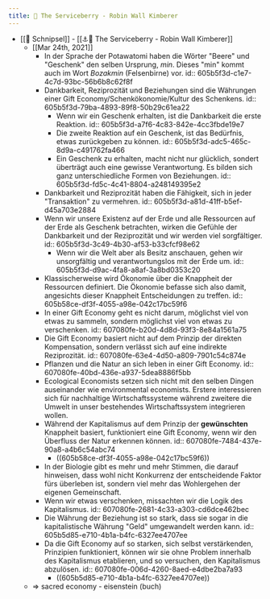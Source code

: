 ```yaml
---
title: 💭 The Serviceberry - Robin Wall Kimberer
---
```


- [[💭 Schnipsel]] - [[⚓️📝 The Serviceberry - Robin Wall Kimberer]]
  - [[Mar 24th, 2021]]
    - In der Sprache der Potawatomi haben die Wörter "Beere" und "Geschenk" den selben Ursprung, _min_. Dieses "min" kommt auch im Wort _Bozakmin_ (Felsenbirne) vor.
      id:: 605b5f3d-c1e7-4c7d-93bc-56b6b8c62f8f
    - Dankbarkeit, Reziprozität und Beziehungen sind die Währungen einer Gift Economy/Schenkökonomie/Kultur des Schenkens.
      id:: 605b5f3d-79ba-4893-89f8-50b29c61ea22
      - Wenn wir ein Geschenk erhalten, ist die Dankbarkeit die erste Reaktion.
        id:: 605b5f3d-a7f6-4c83-842e-4cc3fbde19e7
      - Die zweite Reaktion auf ein Geschenk, ist das Bedürfnis, etwas zurückgeben zu können.
        id:: 605b5f3d-adc5-465c-8d9a-c491762fa466
      - Ein Geschenk zu erhalten, macht nicht nur glücklich, sondert überträgt auch eine gewisse Verantwortung. Es bilden sich ganz unterschiedliche Formen von Beziehungen.
        id:: 605b5f3d-fd5c-4c41-8804-a248149395e2
    - Dankbarkeit und Reziprozität haben die Fähigkeit, sich in jeder "Transaktion" zu vermehren.
      id:: 605b5f3d-a81d-41ff-b5ef-d45a703e2884
    - Wenn wir unsere Existenz auf der Erde und alle Ressourcen auf der Erde als Geschenk betrachten, wirken die Gefühle der Dankbarkeit und der Reziprozität und wir werden viel sorgfältiger.
      id:: 605b5f3d-3c49-4b30-af53-b33cfcf98e62
      - Wenn wir die Welt aber als Besitz anschauen, gehen wir unsorgfältig und verantwortungslos mit der Erde um.
        id:: 605b5f3d-d9ac-4fa8-a8af-3a8bd0353c20
    - Klassischerweise wird Ökonomie über die Knappheit der Ressourcen definiert. Die Ökonomie befasse sich also damit, angesichts dieser Knappheit Entscheidungen zu treffen.
      id:: 605b58ce-df3f-4055-a98e-042c17bc59f6
    - In einer Gift Economy geht es nicht darum, möglichst viel von etwas zu sammeln, sondern möglichst viel von etwas zu verschenken.
      id:: 607080fe-b20d-4d8d-93f3-8e84a1561a75
    - Die Gift Economy basiert nicht auf dem Prinzip der direkten Kompensation, sondern verlässt sich auf eine indirekte Reziprozität.
      id:: 607080fe-63e4-4d50-a809-7901c54c874e
    - Pflanzen und die Natur an sich leben in einer Gift Economy.
      id:: 607080fe-40bd-436e-a937-5dea8886f5bb
    - Ecological Economists setzen sich nicht mit den selben Dingen auseinander wie environmental economists. Erstere interessieren sich für nachhaltige Wirtschaftssysteme während zweitere die Umwelt in unser bestehendes Wirtschaftssystem integrieren wollen.
    - Während der Kapitalismus auf dem Prinzip der **gewünschten** Knappheit basiert, funktioniert eine Gift Economy, wenn wir den Überfluss der Natur erkennen können.
      id:: 607080fe-7484-437e-90a8-a4b6c54abc74
      - ((605b58ce-df3f-4055-a98e-042c17bc59f6))
    - In der Biologie gibt es mehr und mehr Stimmen, die darauf hinweisen, dass wohl nicht Konkurrenz der entscheidende Faktor fürs überleben ist, sondern viel mehr das Wohlergehen der eigenen Gemeinschaft.
    - Wenn wir etwas verschenken, missachten wir die Logik des Kapitalismus.
      id:: 607080fe-2681-4c33-a303-cd6dce462bec
    - Die Währung der Beziehung ist so stark, dass sie sogar in die kapitalistische Währung "Geld" umgewandelt werden kann.
      id:: 605b5d85-e710-4b1a-b4fc-6327ee4707ee
    - Da die Gift Economy auf so starken, sich selbst verstärkenden, Prinzipien funktioniert, können wir sie ohne Problem innerhalb des Kapitalismus etablieren, und so versuchen, den Kapitalismus abzulösen.
      id:: 607080fe-006d-4260-8aed-e4dbe2ba7a93
      - ((605b5d85-e710-4b1a-b4fc-6327ee4707ee))
  - => sacred economy - eisenstein (buch)